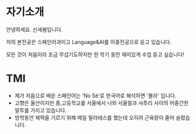 # 자기소개

안녕하세요. 신새봄입니다.

저의 본전공은 스페인어과이고 Language&AI를 이중전공으로 듣고 있습니다.

모든 것이 처음이라 조금 무섭기도하지만 한 학기 동안 재미있게 수업 듣고 싶습니다!

# TMI
- 제가 처음으로 배운 스페인어는 'No Sé'로 한국어로 해석하면 '몰라' 입니다. 
- 고향은 울산이지만 중,고등학교를 서울에서 나와 서울말과 사투리 사이의 어중간한 말투를 가지고 있습니다.
- 방학동안 체력을 기르기 위해 매일 필라테스를 했는데 오히려 근육량이 줄어 슬펐습니다.
